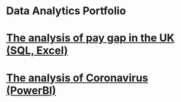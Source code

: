 # Data Analytics Portfolio


# [The analysis of pay gap in the UK (SQL, Excel)](https://github.com/TheAnalystLeo/leonard-s_portfolio/tree/3a9e8d5cebf56085690295955d49d7b32b9aac06/The%20analysis%20of%20pay%20gap%20in%20the%20UK%20(SQL%2C%20Excel))

# [The analysis of Coronavirus (PowerBI)](https://github.com/TheAnalystLeo/leonard-s_portfolio/tree/9d13c22c8781366fbef69c92789102ff0dba7a00/The%20analysis%20of%20Coronavirus%20(PowerBI))

